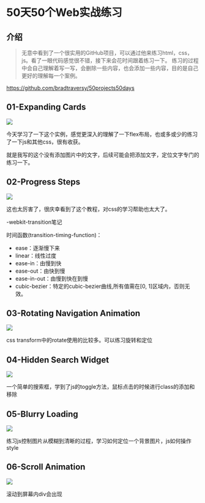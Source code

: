 
# 50天50个Web实战练习

## 介绍

> 无意中看到了一个很实用的GitHub项目，可以通过他来练习html，css，js。看了一眼代码感觉很不错，接下来会花时间跟着练习一下。
> 练习的过程中会自己理解着写一写，会删除一些内容，也会添加一些内容，目的是自己更好的理解每一个案例。

https://github.com/bradtraversy/50projects50days


## 01-Expanding Cards

![](https://image.glwsq.cn/img/README-2022-06-16-22-37-51.png)

今天学习了一下这个实例，感觉更深入的理解了一下flex布局，也或多或少的练习了一下js和其他css，很有收获。

就是我写的这个没有添加图片中的文字，后续可能会把添加文字，定位文字专门的练习一下。


## 02-Progress Steps

![](https://image.glwsq.cn/img/README-2022-06-16-22-38-47.png)

这也太厉害了，很庆幸看到了这个教程，对css的学习帮助也太大了。

-webkit-transition笔记

时间函数(transition-timing-function)：
- ease：逐渐慢下来
- linear：线性过度
- ease-in：由慢到快
- ease-out：由快到慢
- ease-in-out：由慢到快在到慢
- cubic-bezier：特定的cubic-bezier曲线,所有值需在[0, 1]区域内，否则无效。

## 03-Rotating Navigation Animation

![](https://image.glwsq.cn/img/README-2022-06-16-22-40-45.png)

css transform中的rotate使用的比较多。可以练习旋转和定位

## 04-Hidden Search Widget

![](https://image.glwsq.cn/img/README-2022-06-16-22-35-21.png)

一个简单的搜索框，学到了js的toggle方法，鼠标点击的时候进行class的添加和移除

## 05-Blurry Loading

![](https://image.glwsq.cn/img/README-2022-06-17-00-00-05.png)

练习js控制图片从模糊到清晰的过程，学习如何定位一个背景图片，js如何操作style

## 06-Scroll Animation

![](https://image.glwsq.cn/img/README-2022-06-17-10-17-59.png)

滚动到屏幕内div会出现